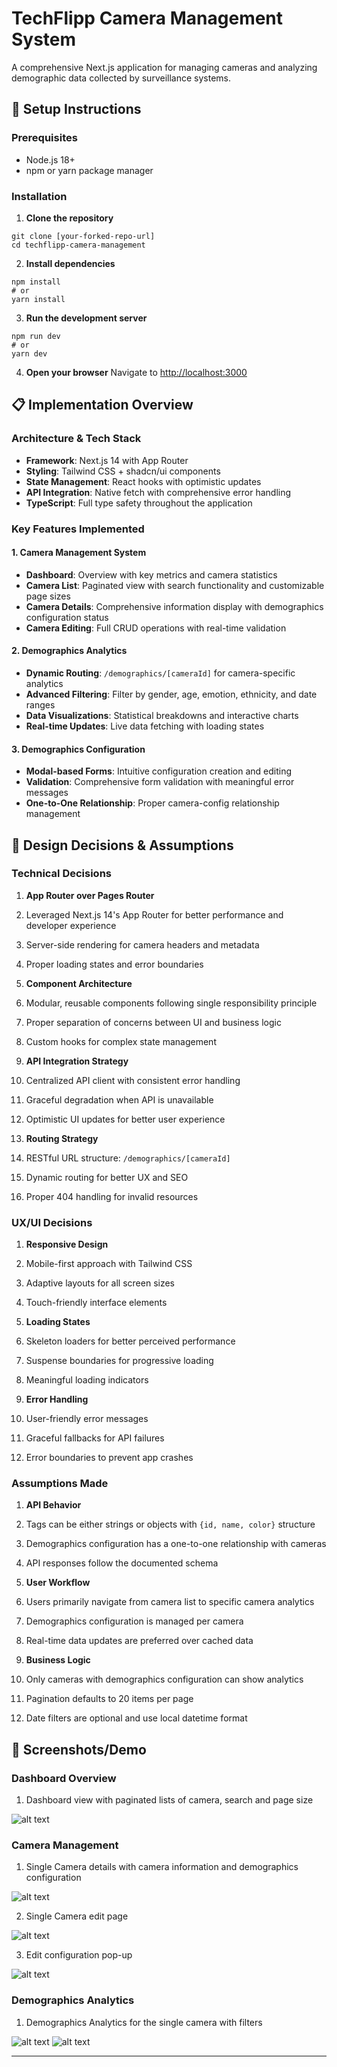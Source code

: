 # TechFlipp Camera Management System

A comprehensive Next.js application for managing cameras and analyzing demographic data collected by surveillance systems.

## 🚀 Setup Instructions

### Prerequisites

- Node.js 18+
- npm or yarn package manager

### Installation

1. **Clone the repository**

```shellscript
git clone [your-forked-repo-url]
cd techflipp-camera-management
```

2. **Install dependencies**

```shellscript
npm install
# or
yarn install
```

3. **Run the development server**

```shellscript
npm run dev
# or
yarn dev
```

4. **Open your browser**
   Navigate to [http://localhost:3000](http://localhost:3000)

## 📋 Implementation Overview

### Architecture & Tech Stack

- **Framework**: Next.js 14 with App Router
- **Styling**: Tailwind CSS + shadcn/ui components
- **State Management**: React hooks with optimistic updates
- **API Integration**: Native fetch with comprehensive error handling
- **TypeScript**: Full type safety throughout the application

### Key Features Implemented

#### 1. **Camera Management System**

- **Dashboard**: Overview with key metrics and camera statistics
- **Camera List**: Paginated view with search functionality and customizable page sizes
- **Camera Details**: Comprehensive information display with demographics configuration status
- **Camera Editing**: Full CRUD operations with real-time validation

#### 2. **Demographics Analytics**

- **Dynamic Routing**: `/demographics/[cameraId]` for camera-specific analytics
- **Advanced Filtering**: Filter by gender, age, emotion, ethnicity, and date ranges
- **Data Visualizations**: Statistical breakdowns and interactive charts
- **Real-time Updates**: Live data fetching with loading states

#### 3. **Demographics Configuration**

- **Modal-based Forms**: Intuitive configuration creation and editing
- **Validation**: Comprehensive form validation with meaningful error messages
- **One-to-One Relationship**: Proper camera-config relationship management

## 🎯 Design Decisions & Assumptions

### Technical Decisions

1. **App Router over Pages Router**

1. Leveraged Next.js 14's App Router for better performance and developer experience
1. Server-side rendering for camera headers and metadata
1. Proper loading states and error boundaries

1. **Component Architecture**

1. Modular, reusable components following single responsibility principle
1. Proper separation of concerns between UI and business logic
1. Custom hooks for complex state management

1. **API Integration Strategy**

1. Centralized API client with consistent error handling
1. Graceful degradation when API is unavailable
1. Optimistic UI updates for better user experience

1. **Routing Strategy**

1. RESTful URL structure: `/demographics/[cameraId]`
1. Dynamic routing for better UX and SEO
1. Proper 404 handling for invalid resources

### UX/UI Decisions

1. **Responsive Design**

1. Mobile-first approach with Tailwind CSS
1. Adaptive layouts for all screen sizes
1. Touch-friendly interface elements

1. **Loading States**

1. Skeleton loaders for better perceived performance
1. Suspense boundaries for progressive loading
1. Meaningful loading indicators

1. **Error Handling**

1. User-friendly error messages
1. Graceful fallbacks for API failures
1. Error boundaries to prevent app crashes

### Assumptions Made

1. **API Behavior**

1. Tags can be either strings or objects with `{id, name, color}` structure
1. Demographics configuration has a one-to-one relationship with cameras
1. API responses follow the documented schema

1. **User Workflow**

1. Users primarily navigate from camera list to specific camera analytics
1. Demographics configuration is managed per camera
1. Real-time data updates are preferred over cached data

1. **Business Logic**

1. Only cameras with demographics configuration can show analytics
1. Pagination defaults to 20 items per page
1. Date filters are optional and use local datetime format

## 📱 Screenshots/Demo

### Dashboard Overview

1. Dashboard view with paginated lists of camera, search and page size

![alt text](image.png)

### Camera Management

1. Single Camera details with camera information and demographics configuration

![alt text](image-1.png)

2. Single Camera edit page

![alt text](image-2.png)

3. Edit configuration pop-up

![alt text](image-3.png)

### Demographics Analytics

1. Demographics Analytics for the single camera with filters

![alt text](image-4.png)
![alt text](image-5.png)

---
